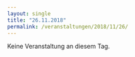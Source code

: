 ```yaml
---
layout: single
title: "26.11.2018"
permalink: /veranstaltungen/2018/11/26/
---
```


Keine Veranstaltung an diesem Tag.
